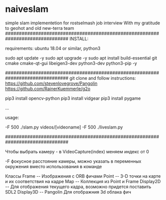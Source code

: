 # naiveslam
simple slam implementetion for rostselmash job interview
With my gratitude to geohot and old new-terra team 
###############################################################################
INSTALL: 

requirements: ubuntu 18.04 or similar, python3

sudo apt update -y
sudo apt upgrade -y
sudo apt install build-essential git cmake cmake-qt-gui libeigen3-dev python3-dev python3-pip -y

############################################################################### 
git clone and follow instructions: 
https://github.com/stevenlovegrove/Pangolin 
https://github.com/RainerKuemmerle/g2o

pip3 install opencv-python pip3 install vidgear pip3 install pygame

...

usage:

-F 500 ./slam.py videos/[videoname]
-F 500 ./liveslam.py

###############################################################################

Чтобы выбрать камеру - в VideoCapture(index) меняем индекс от 0

-F фокусное расстояние камеры, можно указать в переменных окружения вместо использования в команде

Классы
Frame -- Изображения с ORB фичами
Point -- 3-D точки на карте и их соответствия на кадре
Map -- Коллекция из Point и Frame
Display2D -- Для отображения текущего кадра, возможно придется поставить SDL2
Display3D -- Pangolin Для отображния 3d облака фич
